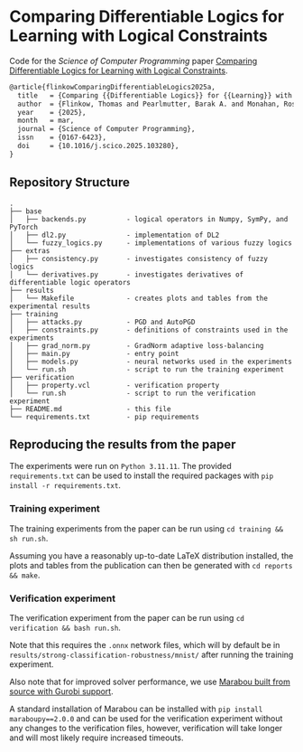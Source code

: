 # Comparing Differentiable Logics for Learning with Logical Constraints

Code for the *Science of Computer Programming* paper [Comparing Differentiable Logics for Learning with Logical Constraints](https://www.sciencedirect.com/science/article/pii/S016764232500019X).

```tex
@article{flinkowComparingDifferentiableLogics2025a,
  title   = {Comparing {{Differentiable Logics}} for {{Learning}} with {{Logical Constraints}}},
  author  = {Flinkow, Thomas and Pearlmutter, Barak A. and Monahan, Rosemary},
  year    = {2025},
  month   = mar,
  journal = {Science of Computer Programming},
  issn    = {0167-6423},
  doi     = {10.1016/j.scico.2025.103280},
}
```

## Repository Structure

```
.
├── base
│   ├── backends.py          - logical operators in Numpy, SymPy, and PyTorch
│   ├── dl2.py               - implementation of DL2
│   └── fuzzy_logics.py      - implementations of various fuzzy logics
├── extras
│   ├── consistency.py       - investigates consistency of fuzzy logics
│   └── derivatives.py       - investigates derivatives of differentiable logic operators
├── results
│   └── Makefile             - creates plots and tables from the experimental results
├── training
│   ├── attacks.py           - PGD and AutoPGD
│   ├── constraints.py       - definitions of constraints used in the experiments
│   ├── grad_norm.py         - GradNorm adaptive loss-balancing
│   ├── main.py              - entry point
│   ├── models.py            - neural networks used in the experiments
│   └── run.sh               - script to run the training experiment
├── verification
│   ├── property.vcl         - verification property
│   └── run.sh               - script to run the verification experiment
├── README.md                - this file
└── requirements.txt         - pip requirements
```

## Reproducing the results from the paper

The experiments were run on `Python 3.11.11`.
The provided `requirements.txt` can be used to install the required packages with `pip install -r requirements.txt`.

### Training experiment
The training experiments from the paper can be run using `cd training && sh run.sh`.

Assuming you have a reasonably up-to-date LaTeX distribution installed, the plots and tables from the publication can then be generated with `cd reports && make`.

### Verification experiment
The verification experiment from the paper can be run using `cd verification && bash run.sh`.

Note that this requires the `.onnx` network files, which will by default be in `results/strong-classification-robustness/mnist/` after running the training experiment.

Also note that for improved solver performance, we use [Marabou built from source with Gurobi support](https://github.com/NeuralNetworkVerification/Marabou?tab=readme-ov-file#compile-marabou-with-the-gurobi-optimizer-optional).

A standard installation of Marabou can be installed with `pip install maraboupy==2.0.0` and can be used for the verification experiment without any changes to the verification files, however, verification will take longer and will most likely require increased timeouts.